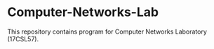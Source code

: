 # Computer-Networks-Lab
This repository contains program for Computer Networks Laboratory (17CSL57).
